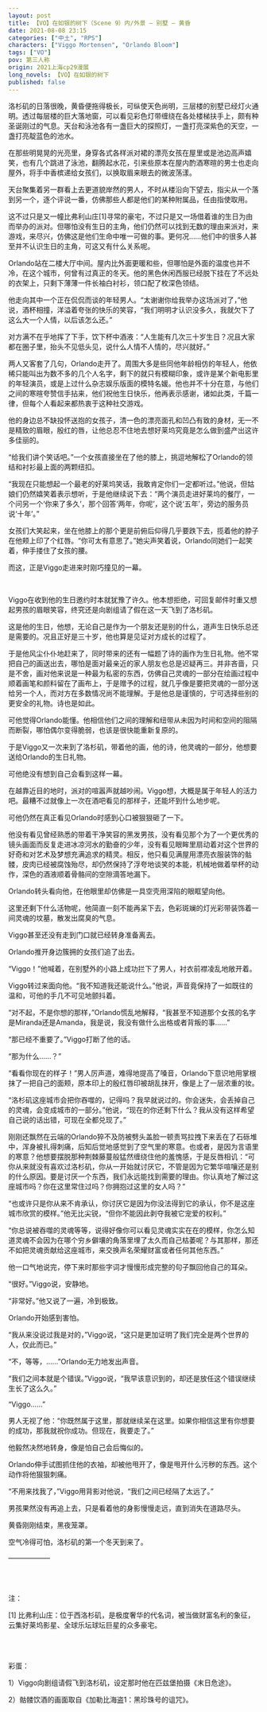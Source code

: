```yaml
---
layout: post
title: 【VO】在如银的树下（Scene 9）内/外景 — 别墅 — 黄昏
date: 2021-08-08 23:15
categories: ["中土", "RPS"]
characters: ["Viggo Mortensen", "Orlando Bloom"]
tags: ["VO"]
pov: 第三人称
origin: 2021上海cp29漫展
long_novels: 【VO】在如银的树下
published: false
---
```


洛杉矶的日落很晚，黄昏便拖得极长，可纵使天色尚明，三层楼的别墅已经灯火通明。透过每层楼的巨大落地窗，可以看见彩色灯带缠绕在各处楼梯扶手上，颇有种圣诞刚过的气息。天台和泳池各有一盏巨大的探照灯，一盏打亮深紫色的天空，一盏打亮靛蓝色的池水。

在那些明晃晃的光亮里，身穿各式各样派对裙的漂亮女孩在屋里或是池边高声嬉笑，也有几个跳进了泳池，翻腾起水花，引来些原本在屋内酌酒寒暄的男士也走向屋外，将手中香槟递给女孩们，以换取眉来眼去的微波荡漾。

天台聚集着另一群看上去更道貌岸然的男人，不时从楼沿向下望去，指尖从一个落到另一个，逐个评说一番，仿佛那些人都是他们的某种附属品，任由指使取用。

这不过只是又一幢比弗利山庄[1]寻常的豪宅，不过只是又一场借着谁的生日为由而举办的派对。但哪怕没有生日的主角，他们仍然可以找到无数的理由来派对，来游戏，来尽兴，仿佛这是他们生命中唯一可做的事。更何况……他们中的很多人甚至并不认识生日的主角，可这又有什么关系呢。

Orlando站在二楼大厅中间。屋内比外面更暖和些，但哪怕是外面的温度也并不冷，在这个城市，何曾有过真正的冬天。他的黑色休闲西服已经脱下挂在了不远处的衣架上，只剩下薄薄一件长袖白衬衫，领口配了枚深色领结。

他走向其中一个正在侃侃而谈的年轻男人。“太谢谢你给我举办这场派对了，”他说，酒杯相撞，洋溢着夸张的快乐的笑容，“我们明明才认识没多久，我就欠下了这么大一个人情，以后该怎么还。”

对方满不在乎地挥了下手，饮下杯中酒液：“人生能有几次三十岁生日？况且大家都在圈子里，抬头不见低头见，说什么人情不人情的，尽兴就好。”

两人又客套了几句，Orlando走开了。周围大多是些同他年龄相仿的年轻人，他依稀只能叫出为数不多的几个人名字，剩下的就只有模糊印象，或许是某个新电影里的年轻演员，或是上过什么杂志娱乐版面的模特名媛。他也并不十分在意，与他们之间的寒暄夸赞信手拈来，他们祝他生日快乐，他再表示感谢，诸如此类，千篇一律，但每个人看起来都热衷于这种社交游戏。

他的身边总不缺投怀送抱的女孩子，清一色的漂亮面孔和凹凸有致的身材，无一不是精致的眉眼，殷红的唇，让他总忍不住地去想好莱坞究竟是怎么做到盛产出这许多佳丽的。

“给我们讲个笑话吧。”一个女孩直接坐在了他的膝上，挑逗地解松了Orlando的领结和衬衫最上面的两颗纽扣。

“我现在只能想起一个最老的好莱坞笑话，我敢肯定你们一定都听过。”他说，但姑娘们仍然嬉笑着表示想听，于是他继续说下去：“两个演员走进好莱坞的餐厅，一个问另一个‘你来了多久’，那个回答‘两年，你呢’，这个说‘五年’，旁边的服务员说‘十年’。”

女孩们大笑起来，坐在他膝上的那个更是前俯后仰得几乎要跌下去，揽着他的脖子在他颊上印了个红唇。“你可太有意思了。”她尖声笑着说，Orlando同她们一起笑着，伸手搂住了女孩的腰。

而这，正是Viggo走进来时刚巧撞见的一幕。

<br>

Viggo在收到他的生日邀约时本就犹豫了许久。他本想拒绝，可回复邮件时重又想起男孩的眉眼笑容，终究还是向剧组请了假在这一天飞到了洛杉矶。

这是他的生日，他想，无论自己是作为一个朋友还是别的什么，道声生日快乐总还是需要的。况且正好是三十岁，他也算是见证对方成长的过程了。

于是他风尘仆仆地赶来了，同时带来的还有一幅题了诗的画作为生日礼物。他不常把自己的画送出去，哪怕是面对最亲近的家人朋友也总是迟疑再三。并非吝啬，只是不舍，画对他来说是一种最为私密的东西，仿佛自己灵魂的一部分在绘画过程中顺着画笔和颜料留在了画布上，于是赠予的过程，就几乎像是要把灵魂的一部分送给另一个人，而对方在多数情况尚不能理解。于是他总是谨慎的，宁可选择些别的更安全的礼物。诗也是如此。

可他觉得Orlando能懂。他相信他们之间的理解和纽带从未因为时间和空间的阻隔而断裂，哪怕偶尔变得脆弱，也该是很快能重新复原的。

于是Viggo又一次来到了洛杉矶，带着他的画，他的诗，他灵魂的一部分，他想要送给Orlando的生日礼物。

可他绝没有想到自己会看到这样一幕。

在越靠近目的地时，派对的喧嚣声就越吵闹。Viggo想，大概是属于年轻人的活力吧。最糟不过就像上一次在酒吧看见的那样子，还能坏到什么地步呢。

可他仍然在真正看见Orlando时感到心口被狠狠砸了一下。

他没有看见曾经熟悉的带着干净笑容的黑发男孩，没有看见那个为了一个更优秀的镜头画面而反复走进冰凉河水的勤奋的少年，没有看见眼眸里扇动着对这个世界的好奇和对艺术及梦想充满追求的精灵。相反，他只看见满屋用漂亮衣服装饰的骷髅，皮肉已经被腐蚀殆尽，却仍然保持了浮夸地谈笑的本能，机械地做着举杯的动作，深色的酒液顺着骨骼间的空隙滴答地漏下。

Orlando转头看向他，在他眼里却仿佛是一具空壳用深陷的眼眶望向他。

这里还剩下什么活物呢，他简直一刻不能再呆下去，色彩斑斓的灯光彩带装饰着一间灵魂的坟墓，散发出腐臭的气息。

Viggo甚至还没有走到门口就已经转身准备离去。

Orlando推开身边簇拥的女孩们追了出去。

“Viggo！”他喊着，在别墅外的小路上成功拦下了男人，衬衣前襟凌乱地敞开着。

Viggo转过来面向他。“我不知道我还能说什么。”他说，声音竟保持了一如既往的温和，可他的手几不可见地颤抖着。

“对不起，不是你想的那样，”Orlando慌乱地解释，“我甚至不知道那个女孩的名字是Miranda还是Amanda，我是说，我没有做什么出格或者背叛的事……”

“那已经不重要了。”Viggo打断了他的话。

“那为什么……？”

“看看你现在的样子！”男人厉声道，难得地提高了嗓音，Orlando下意识地用掌根抹了一把自己的面颊，原本印上的殷红唇印被胡乱抹开，像是上了一层浓重的妆。

“洛杉矶这座城市会把你吞噬的，记得吗？我早就说过的。你会迷失，会丢掉自己的灵魂，会变成城市的一部分。”他说，“现在的你还剩下什么？我从没有这样希望自己说的话出错，可现在全都兑现了。”

刚刚还飘然在云端的Orlando猝不及防被劈头盖脸一顿责骂拉拽下来丢在了石砾堆中，浑身被扎得刺痛，后知后觉地感觉到了空气里的寒意。也或者，是因为言语里的寒意？他想要摆脱那种荆棘藤蔓般猛然缠绕住他的羞愧感，于是反唇相讥：“可你从来就没有喜欢过洛杉矶，你从一开始就讨厌它，不管是因为它繁华喧嚷还是别的什么原因。要是讨厌一个东西，我们永远能找到需要的理由。你认真地了解过这座城市吗？你在这里常住过吗？你拥抱过这里的女人吗？”

“也或许只是你从来不肯承认，你讨厌它是因为你没法得到它的承认，你不是这座城市欣赏的模样。”他无比尖锐，“但你不能因此剥夺我被它宠爱的权利。”

“你总说被吞噬的灵魂等等，说得好像你可以看见灵魂实实在在的模样，你怎么知道灵魂不会因为在哪个穷乡僻壤的角落里埋了太久而自己枯萎呢？与其那样，那还不如把灵魂贡献给这座城市，来交换声名荣耀财富或者任何其他东西。”

他一口气地说完，停下来时那些字词才慢慢形成完整的句子飘回他自己的耳朵。

“很好。”Viggo说，安静地。

“非常好。”他又说了一遍，冷到极致。

Orlando开始感到害怕。

“我从来没说过我是对的，”Viggo说，“这只是更加证明了我们完全是两个世界的人，仅此而已。”

“不，等等，……”Orlando无力地发出声音。

“我们之间本就是个错误。”Viggo说，“我早该意识到的，却还是放任这个错误继续生长了这么久。”

“Viggo……”

男人无视了他：“你既然属于这里，那就继续呆在这里。如果你相信这里有你想要的成功，那我就祝你成功。但现在，我要走了。”

他毅然决然地转身，像是怕自己会后悔似的。

Orlando伸手试图抓住他的衣袖，却被他甩开了，像是甩开什么污秽的东西。这个动作将他狠狠刺痛。

“不用来找我了，”Viggo用背影对他说，“我们之间已经隔了太远了。”

男孩果然没有再追上去，只是看着他的身影慢慢走远，直到消失在道路尽头。

黄昏刚刚结束，黑夜笼罩。

空气冷得可怕，洛杉矶的第一个冬天到来了。

——————

<br><br>

注：

[1] 比弗利山庄：位于西洛杉矶，是极度奢华的代名词，被当做财富名利的象征，云集好莱坞影星、全球乐坛球坛巨星的众多豪宅。

<br><br>

彩蛋：

1）Viggo向剧组请假飞到洛杉矶，设定那时他在匹兹堡拍摄《末日危途》。

2）骷髅饮酒的画面取自《加勒比海盗1：黑珍珠号的诅咒》。
